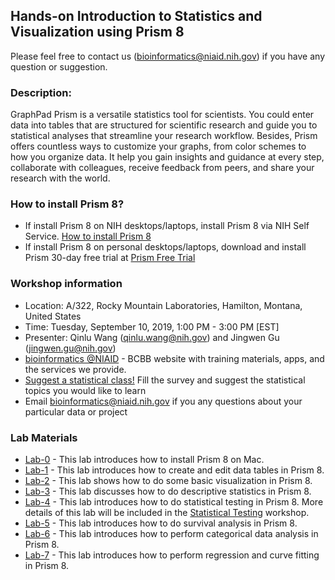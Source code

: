 ## Hands-on Introduction to Statistics and Visualization using Prism 8

Please feel free to contact us (bioinformatics@niaid.nih.gov) if you have any question or suggestion. 

### Description:
GraphPad Prism is a versatile statistics tool for scientists. You could enter data into tables that are structured for scientific research and guide you to statistical analyses that streamline your research workflow. Besides, Prism offers countless ways to customize your graphs, from color schemes to how you organize data. It help you gain insights and guidance at every step, collaborate with colleagues, receive feedback from peers, and share your research with the world. 

### How to install Prism 8?
- If install Prism 8 on NIH desktops/laptops, install Prism 8 via NIH Self Service. [How to install Prism 8](https://github.com/niaid/Prism/blob/master/Lab-0/0.How%20to%20Install%20Prism%208.pdf)
- If install Prism 8 on personal desktops/laptops, download and install Prism 30-day free trial at [Prism Free Trial](https://www.graphpad.com/demos/)

### Workshop information
- Location: A/322, Rocky Mountain Laboratories, Hamilton, Montana, United States
- Time: Tuesday, September 10, 2019, 1:00 PM - 3:00 PM [EST]
- Presenter: Qinlu Wang (qinlu.wang@nih.gov) and Jingwen Gu (jingwen.gu@nih.gov)
- [bioinformatics @NIAID](https://bioinformatics.niaid.nih.gov/) - BCBB website with training materials, apps, and the services we provide.
- [Suggest a statistical class!](https://www.surveymonkey.com/r/N5KXX78) Fill the survey and suggest the statistical topics you would like to learn
- Email bioinformatics@niaid.nih.gov if you any questions about your particular data or project

### Lab Materials
- [Lab-0](https://github.com/niaid/Prism/tree/master/Lab-0) - This lab introduces how to install Prism 8 on Mac. 
- [Lab-1](https://github.com/niaid/Prism/tree/master/Lab-1) - This lab introduces how to create and edit data tables in Prism 8. 
- [Lab-2](https://github.com/niaid/Prism/tree/master/Lab-2) - This lab shows how to do some basic visualization in Prism 8. 
- [Lab-3](https://github.com/niaid/Prism/tree/master/Lab-3) - This lab discusses how to do descriptive statistics in Prism 8. 
- [Lab-4](https://github.com/niaid/Prism/tree/master/Lab-4) - This lab introduces how to do statistical testing in Prism 8. More details of this lab will be included in the [Statistical Testing](https://github.com/niaid/ACE/tree/master/Statistical%20Testing) workshop. 
- [Lab-5](https://github.com/niaid/Prism/tree/master/Lab-5) - This lab introduces how to do survival analysis in Prism 8. 
- [Lab-6](https://github.com/niaid/Prism/tree/master/Lab-6) - This lab introduces how to perform categorical data analysis in Prism 8.
- [Lab-7](https://github.com/niaid/Prism/tree/master/Lab-7) - This lab introduces how to perform regression and curve fitting in Prism 8. 
